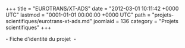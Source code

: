 +++
title = "EUROTRANS/XT-ADS"
date = "2012-03-01 10:11:42 +0000 UTC"
lastmod = "0001-01-01 00:00:00 +0000 UTC"
path = "projets-scientifiques/eurotrans-xt-ads.md"
joomlaid = 136
category = "Projets scientifiques"
+++
<p>- Fiche d'identité du projet  -</p>